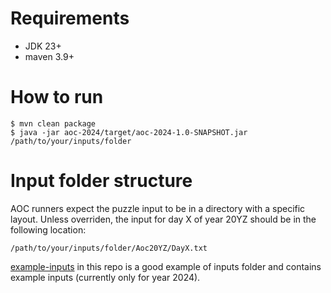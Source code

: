 # Requirements
 - JDK 23+
 - maven 3.9+

# How to run
```
$ mvn clean package
$ java -jar aoc-2024/target/aoc-2024-1.0-SNAPSHOT.jar /path/to/your/inputs/folder
```

# Input folder structure

AOC runners expect the puzzle input to be in a directory with a specific layout. Unless overriden, the input for day X of year 20YZ should be in the following location:
```
/path/to/your/inputs/folder/Aoc20YZ/DayX.txt
```

[example-inputs](https://github.com/gagarski/aoc-all/tree/master/example-inputs) in this repo is a good example of inputs folder and contains example inputs (currently only for year 2024).
